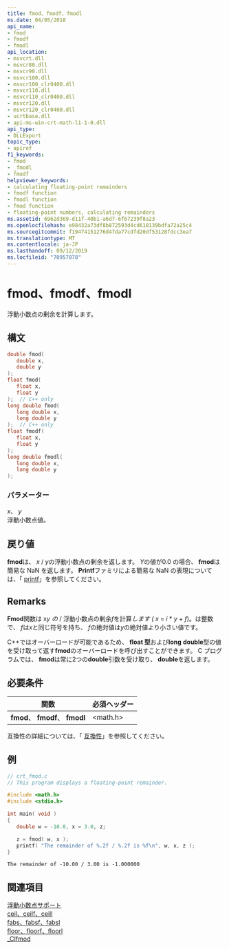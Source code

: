```yaml
---
title: fmod、fmodf、fmodl
ms.date: 04/05/2018
api_name:
- fmod
- fmodf
- fmodl
api_location:
- msvcrt.dll
- msvcr80.dll
- msvcr90.dll
- msvcr100.dll
- msvcr100_clr0400.dll
- msvcr110.dll
- msvcr110_clr0400.dll
- msvcr120.dll
- msvcr120_clr0400.dll
- ucrtbase.dll
- api-ms-win-crt-math-l1-1-0.dll
api_type:
- DLLExport
topic_type:
- apiref
f1_keywords:
- fmod
- _fmodl
- fmodf
helpviewer_keywords:
- calculating floating-point remainders
- fmodf function
- fmodl function
- fmod function
- floating-point numbers, calculating remainders
ms.assetid: 6962d369-d11f-40b1-a6d7-6f67239f8a23
ms.openlocfilehash: e98432a73df8b872593d4cd610139bdfa72a25c4
ms.sourcegitcommit: f19474151276d47da77cdfd20df53128fdcc3ea7
ms.translationtype: MT
ms.contentlocale: ja-JP
ms.lasthandoff: 09/12/2019
ms.locfileid: "70957078"
---
```

# <a name="fmod-fmodf-fmodl"></a>fmod、fmodf、fmodl

浮動小数点の剰余を計算します。

## <a name="syntax"></a>構文

```C
double fmod(
   double x,
   double y
);
float fmod(
   float x,
   float y
);  // C++ only
long double fmod(
   long double x,
   long double y
);  // C++ only
float fmodf(
   float x,
   float y
);
long double fmodl(
   long double x,
   long double y
);
```

### <a name="parameters"></a>パラメーター

*x*、 *y*<br/>
浮動小数点値。

## <a name="return-value"></a>戻り値

**fmod**は、 *x* / *y*の浮動小数点の剰余を返します。 *Y*の値が0.0 の場合、 **fmod**は簡易な NaN を返します。 **Printf**ファミリによる簡易な NaN の表現については、「 [printf](printf-printf-l-wprintf-wprintf-l.md)」を参照してください。

## <a name="remarks"></a>Remarks

**Fmod**関数は x*y* *の* / 浮動小数点の剰余*f*を計算*します (* *x* = *i* \* *y* + *f*)。は整数で、 *f*は*x*と同じ符号を持ち、 *f*の絶対値は*y*の絶対値より小さい値です。

C++ではオーバーロードが可能であるため、 **float 型**および**long** **double**型の値を受け取って返す**fmod**のオーバーロードを呼び出すことができます。 C プログラムでは、 **fmod**は常に2つの**double**引数を受け取り、 **double**を返します。

## <a name="requirements"></a>必要条件

|関数|必須ヘッダー|
|--------------|---------------------|
|**fmod**、 **fmodf**、 **fmodl**|\<math.h>|

互換性の詳細については、「 [互換性](../../c-runtime-library/compatibility.md)」を参照してください。

## <a name="example"></a>例

```C
// crt_fmod.c
// This program displays a floating-point remainder.

#include <math.h>
#include <stdio.h>

int main( void )
{
   double w = -10.0, x = 3.0, z;

   z = fmod( w, x );
   printf( "The remainder of %.2f / %.2f is %f\n", w, x, z );
}
```

```Output
The remainder of -10.00 / 3.00 is -1.000000
```

## <a name="see-also"></a>関連項目

[浮動小数点サポート](../../c-runtime-library/floating-point-support.md)<br/>
[ceil、ceilf、ceill](ceil-ceilf-ceill.md)<br/>
[fabs、fabsf、fabsl](fabs-fabsf-fabsl.md)<br/>
[floor、floorf、floorl](floor-floorf-floorl.md)<br/>
[_CIfmod](../../c-runtime-library/cifmod.md)<br/>

